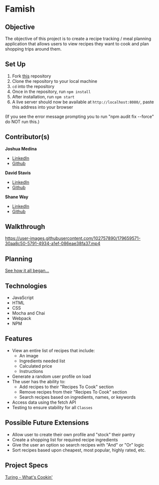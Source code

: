# Famish

## Objective
The objective of this project is to create a recipe tracking / meal planning application that allows users to view recipes they want to cook and plan shopping trips around them.


## Set Up
1. Fork [this](https://github.com/dstavis/whats-cookin) repository
2. Clone the repository to your local machine
3. `cd` into the repository
5.  Once in the repository, run `npm install`
6.  After installation, run `npm start`
7.  A live server should now be available at `http://localhost:8080/`, paste this address into your browser

(If you see the error message prompting you to run "npm audit fix --force" do NOT run this.)


## Contributor(s)
**Joshua Medina**
- [LinkedIn](https://www.linkedin.com/in/joshua-medina/)
- [Github](https://github.com/jrmedina)

**David Stavis**
- [LinkedIn](https://www.linkedin.com/in/dstavis/)
- [Github](https://github.com/dstavis)

**Shane Way**
- [LinkedIn](https://www.linkedin.com/in/shane-way-js-css-html-40abb923b/)
- [Github](https://github.com/sway3406)

## Walkthrough

https://user-images.githubusercontent.com/102757890/179659571-30aa8c50-5791-4934-a1ef-086eae38fa37.mp4

## Planning
[See how it all began...](https://app.excalidraw.com/l/4QVlo5N5yo/6w5dkHQFvHG)

## Technologies
- JavaScript
- HTML
- CSS
- Mocha and Chai
- Webpack
- NPM

## Features
- View an entire list of recipes that include:
    - An image
    - Ingredients needed list
    - Calculated price
    - Instructions
- Generate a random user profile on load
- The user has the ability to:
    - Add recipes to their "Recipes To Cook" section
    - Remove recipes from their "Recipes To Cook" section
    - Search recipes based on ingredients, names, or keywords
- Access data using the fetch API
- Testing to ensure stability for all `Classes`

## Possible Future Extensions
- Allow user to create their own profile and "stock" their pantry
- Create a shopping list for required recipe ingredients
- Give the user an option so search recipes with "And" or "Or" logic
- Sort recipes based upon cheapest, most popular, highly rated, etc.


## Project Specs
[Turing - What's Cookin'](https://frontend.turing.edu/projects/whats-cookin-part-one.html)
